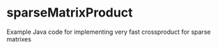 sparseMatrixProduct
===================

Example Java code for implementing very fast crossproduct for sparse matrixes
